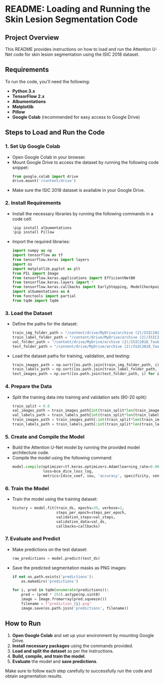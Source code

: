 # README: Loading and Running the Skin Lesion Segmentation Code

## Project Overview
This README provides instructions on how to load and run the Attention U-Net code for skin lesion segmentation using the ISIC 2018 dataset.

## Requirements
To run the code, you'll need the following:
- **Python 3.x**
- **TensorFlow 2.x**
- **Albumentations**
- **Matplotlib**
- **Pillow**
- **Google Colab** (recommended for easy access to Google Drive)

## Steps to Load and Run the Code

### 1. **Set Up Google Colab**
- Open Google Colab in your browser.
- Mount Google Drive to access the dataset by running the following code snippet:
  ```python
  from google.colab import drive
  drive.mount('/content/drive')
  ```
- Make sure the ISIC 2018 dataset is available in your Google Drive.

### 2. **Install Requirements**
- Install the necessary libraries by running the following commands in a code cell:
  ```python
  !pip install albumentations
  !pip install Pillow
  ```
- Import the required libraries:
  ```python
  import numpy as np
  import tensorflow as tf
  from tensorflow.keras import layers
  import os
  import matplotlib.pyplot as plt
  from PIL import Image
  from tensorflow.keras.applications import EfficientNetB0
  from tensorflow.keras.layers import *
  from tensorflow.keras.callbacks import EarlyStopping, ModelCheckpoint, ReduceLROnPlateau
  import albumentations as A
  from functools import partial
  from tqdm import tqdm
  ```

### 3. **Load the Dataset**
- Define the paths for the dataset:
  ```python
  train_img_folder_path = "/content/drive/MyDrive/archive (2)/ISIC2018_Task1-2_Training_Input"
  train_label_folder_path = "/content/drive/MyDrive/archive (2)/ISIC2018_Task1_Training_GroundTruth"
  val_folder_path = "/content/drive/MyDrive/archive (2)/ISIC2018_Task1-2_Validation_Input"
  test_folder_path = "/content/drive/MyDrive/archive (2)/ISIC2018_Task1-2_Test_Input"
  ```
- Load the dataset paths for training, validation, and testing:
  ```python
  train_images_path = np.sort([os.path.join(train_img_folder_path, i) for i in os.listdir(train_img_folder_path) if i.endswith(('.jpg','.png'))])
  train_labels_path = np.sort([os.path.join(train_label_folder_path, i) for i in os.listdir(train_label_folder_path) if i.endswith(('.jpg','.png'))])
  test_images_path = np.sort([os.path.join(test_folder_path, i) for i in os.listdir(test_folder_path) if i.endswith(('.jpg','.png'))])
  ```

### 4. **Prepare the Data**
- Split the training data into training and validation sets (80-20 split):
  ```python
  train_split = 0.8
  val_images_path = train_images_path[int(train_split*len(train_images_path)):]
  val_labels_path = train_labels_path[int(train_split*len(train_labels_path)):]
  train_images_path = train_images_path[:int(train_split*len(train_images_path))]
  train_labels_path = train_labels_path[:int(train_split*len(train_labels_path))]
  ```

### 5. **Create and Compile the Model**
- Build the Attention U-Net model by running the provided model architecture code.
- Compile the model using the following command:
  ```python
  model.compile(optimizer=tf.keras.optimizers.Adam(learning_rate=0.001),
                loss=bce_dice_loss_log,
                metrics=[dice_coef, iou, 'accuracy', specificity, sensitivity])
  ```

### 6. **Train the Model**
- Train the model using the training dataset:
  ```python
  history = model.fit(train_ds, epochs=35, verbose=2,
                      steps_per_epoch=steps_per_epoch,
                      validation_steps=val_steps,
                      validation_data=val_ds,
                      callbacks=callbacks)
  ```

### 7. **Evaluate and Predict**
- Make predictions on the test dataset:
  ```python
  raw_predictions = model.predict(test_ds)
  ```
- Save the predicted segmentation masks as PNG images:
  ```python
  if not os.path.exists('predictions'):
      os.makedirs('predictions')

  for i, pred in tqdm(enumerate(predictions)):
      pred = (pred * 255).astype(np.uint8)
      image = Image.fromarray(pred.squeeze())
      filename = f"prediction_{i}.png"
      image.save(os.path.join('predictions', filename))
  ```

## How to Run
1. **Open Google Colab** and set up your environment by mounting Google Drive.
2. **Install necessary packages** using the commands provided.
3. **Load and split the dataset** as per the instructions.
4. **Build, compile, and train the model**.
5. **Evaluate** the model and **save predictions**.

Make sure to follow each step carefully to successfully run the code and obtain segmentation results.